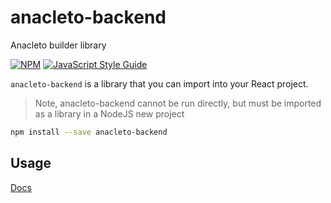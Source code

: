 # anacleto-backend
Anacleto builder library

[![NPM](https://img.shields.io/npm/v/anacleto-frontend.svg)](https://www.npmjs.com/package/anacleto-frontend) [![JavaScript Style Guide](https://img.shields.io/badge/code_style-standard-brightgreen.svg)](https://standardjs.com)

`anacleto-backend` is a library that you can import into your React project.
> Note, anacleto-backend cannot be run directly, but must be imported as a library in a NodeJS new project

```bash
npm install --save anacleto-backend
```

## Usage
[Docs](https://anacleto.gitbook.io/anacleto/getting-started/setup-anacleto#anacleto-backend)
